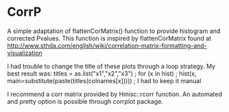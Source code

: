 # CorrP
A simple adaptation of flattenCorMatrix() function to provide histogram and corrected Pvalues.
This function is inspired by flattenCorMatrix found at http://www.sthda.com/english/wiki/correlation-matrix-formatting-and-visualization


I had trouble to change the title of these plots through a loop strategy. My best result was:
 titles = as.list("x1","x2","x3")  ;
   for (x in hist)  ;
        hist(x, main=substitute(paste(titles(colnames[x])))) ;
I had to keep it manual


I recommend a corr matrix provided by Hmisc::rcorr function.
An automated and pretty option is possible through corrplot package.
